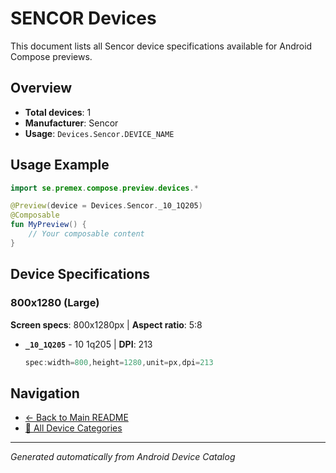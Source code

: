# SENCOR Devices

This document lists all Sencor device specifications available for Android Compose previews.

## Overview

- **Total devices**: 1
- **Manufacturer**: Sencor
- **Usage**: `Devices.Sencor.DEVICE_NAME`

## Usage Example

```kotlin
import se.premex.compose.preview.devices.*

@Preview(device = Devices.Sencor._10_1Q205)
@Composable
fun MyPreview() {
    // Your composable content
}
```

## Device Specifications

### 800x1280 (Large)

**Screen specs**: 800x1280px | **Aspect ratio**: 5:8

- **`_10_1Q205`** -  10 1q205 | **DPI**: 213
  ```kotlin
  spec:width=800,height=1280,unit=px,dpi=213
  ```

## Navigation

- [← Back to Main README](../../README.md)
- [📱 All Device Categories](../README.md)

---
*Generated automatically from Android Device Catalog*
